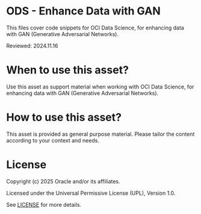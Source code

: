# ODS - Enhance Data with GAN
 
This files cover code snippets for OCI Data Science, for enhancing data with GAN (Generative Adversarial Networks).

Reviewed: 2024.11.16
 

# When to use this asset?

Use this asset as support material when working with OCI Data Science, for enhancing data with GAN (Generative Adversarial Networks).


# How to use this asset?

This asset is provided as general purpose material. Please tailor the content according to your context and needs.


# License
 
Copyright (c) 2025 Oracle and/or its affiliates.
 
Licensed under the Universal Permissive License (UPL), Version 1.0.
 
See [LICENSE](https://github.com/oracle-devrel/technology-engineering/blob/main/LICENSE) for more details.
